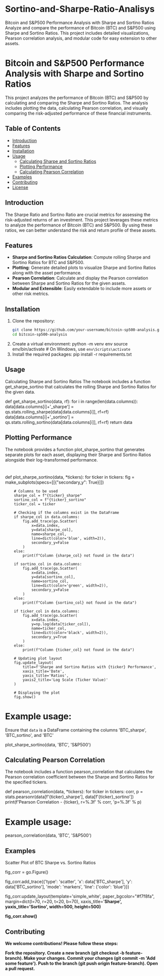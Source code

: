 # Sortino-and-Sharpe-Ratio-Analisys
Bitcoin and S&amp;P500 Performance Analysis with Sharpe and Sortino Ratios  Analyze and compare the performance of Bitcoin (BTC) and S&amp;P500 using Sharpe and Sortino Ratios. This project includes detailed visualizations, Pearson correlation analysis, and modular code for easy extension to other assets.

# Bitcoin and S&P500 Performance Analysis with Sharpe and Sortino Ratios

This project analyzes the performance of Bitcoin (BTC) and S&P500 by calculating and comparing the Sharpe and Sortino Ratios. The analysis includes plotting the data, calculating Pearson correlation, and visually comparing the risk-adjusted performance of these financial instruments.

## Table of Contents

- [Introduction](#introduction)
- [Features](#features)
- [Installation](#installation)
- [Usage](#usage)
  - [Calculating Sharpe and Sortino Ratios](#calculating-sharpe-and-sortino-ratios)
  - [Plotting Performance](#plotting-performance)
  - [Calculating Pearson Correlation](#calculating-pearson-correlation)
- [Examples](#examples)
- [Contributing](#contributing)
- [License](#license)

## Introduction

The Sharpe Ratio and Sortino Ratio are crucial metrics for assessing the risk-adjusted returns of an investment. This project leverages these metrics to analyze the performance of Bitcoin (BTC) and S&P500. By using these ratios, we can better understand the risk and return profile of these assets.

## Features

- **Sharpe and Sortino Ratios Calculation**: Compute rolling Sharpe and Sortino Ratios for BTC and S&P500.
- **Plotting**: Generate detailed plots to visualize Sharpe and Sortino Ratios along with the asset performance.
- **Pearson Correlation**: Calculate and display the Pearson correlation between Sharpe and Sortino Ratios for the given assets.
- **Modular and Extensible**: Easily extendable to include more assets or other risk metrics.

## Installation

1. Clone the repository:
   ```bash
   git clone https://github.com/your-username/bitcoin-sp500-analysis.git
   cd bitcoin-sp500-analysis
2. Create a virtual environment:
   python -m venv env
   source env/bin/activate  # On Windows, use `env\Scripts\activate`
3. Install the required packages:
   pip install -r requirements.txt
## Usage
Calculating Sharpe and Sortino Ratios
The notebook includes a function get_sharpe_sortino that calculates the rolling Sharpe and Sortino Ratios for the given data.

def get_sharpe_sortino(data, rf):
  for i in range(len(data.columns)):
    data[data.columns[i]+'_sharpe'] = qs.stats.rolling_sharpe(data[data.columns[i]], rf=rf)
    data[data.columns[i]+'_sortino'] = qs.stats.rolling_sortino(data[data.columns[i]], rf=rf)
  return data

## Plotting Performance
The notebook provides a function plot_sharpe_sortino that generates separate plots for each asset, displaying their Sharpe and Sortino Ratios alongside their log-transformed performance.

#
def plot_sharpe_sortino(data, *tickers):
    for ticker in tickers:
        fig = make_subplots(specs=[[{"secondary_y": True}]])

        # Columns to be used
        sharpe_col = f"{ticker}_sharpe"
        sortino_col = f"{ticker}_sortino"
        ticker_col = ticker

        # Checking if the columns exist in the DataFrame
        if sharpe_col in data.columns:
            fig.add_trace(go.Scatter(
                x=data.index,
                y=data[sharpe_col],
                name=sharpe_col,
                line=dict(color='blue', width=2)),
                secondary_y=False
            )
        else:
            print(f"Column {sharpe_col} not found in the data")

        if sortino_col in data.columns:
            fig.add_trace(go.Scatter(
                x=data.index,
                y=data[sortino_col],
                name=sortino_col,
                line=dict(color='green', width=2)),
                secondary_y=False
            )
        else:
            print(f"Column {sortino_col} not found in the data")

        if ticker_col in data.columns:
            fig.add_trace(go.Scatter(
                x=data.index,
                y=np.log(data[ticker_col]),
                name=ticker_col,
                line=dict(color='black', width=2)),
                secondary_y=True
            )
        else:
            print(f"Column {ticker_col} not found in the data")

        # Updating plot layout
        fig.update_layout(
            title=f'Sharpe and Sortino Ratios with {ticker} Performance',
            xaxis_title='Date',
            yaxis_title='Ratios',
            yaxis2_title='Log Scale (Ticker Value)'
        )

        # Displaying the plot
        fig.show()

# Example usage:
Ensure that `data` is a DataFrame containing the columns 'BTC_sharpe', 'BTC_sortino', and 'BTC'

plot_sharpe_sortino(data, 'BTC', 'S&P500')

## Calculating Pearson Correlation
The notebook includes a function pearson_correlation that calculates the Pearson correlation coefficient between the Sharpe and Sortino Ratios for the specified tickers.

def pearson_correlation(data, *tickers):
    for ticker in tickers:
        corr, p = stats.pearsonr(data[f'{ticker}_sharpe'], data[f'{ticker}_sortino'])
        print(f'Pearson Correlation - {ticker}, r=%.3f' % corr, 'p=%.3f' % p)

# Example usage:
pearson_correlation(data, 'BTC', 'S&P500')

## Examples
Scatter Plot of BTC Sharpe vs. Sortino Ratios

fig_corr = go.Figure()

fig_corr.add_trace({'type': 'scatter',
                    'x': data['BTC_sharpe'],
                    'y': data['BTC_sortino'],
                    'mode': 'markers',
                    'line': {'color': 'blue'}})

fig_corr.update_layout(template='simple_white', paper_bgcolor="#f7f8fa",
                       margin=dict(l=70, r=20, t=20, b=70),
                       xaxis_title='<b>Sharpe', yaxis_title='<b>Sortino',
                       width=500, height=500)

fig_corr.show()

## Contributing
We welcome contributions! Please follow these steps:

Fork the repository.
Create a new branch (git checkout -b feature-branch).
Make your changes.
Commit your changes (git commit -m 'Add some feature').
Push to the branch (git push origin feature-branch).
Open a pull request.

